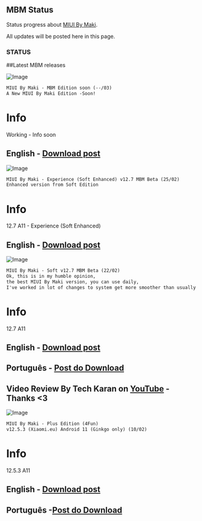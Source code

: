 ## MBM Status

Status progress about [MIUI By Maki](https://t.me/MIUIByMaki).

All updates will be posted here in this page.

### STATUS

##Latest MBM releases 

![Image](https://telegra.ph/file/37cf159d05861a55d3fe8.jpg)
```markdown
MIUI By Maki - MBM Edition soon (--/03)
A New MIUI By Maki Edition -Soon!

```
# Info 
Working - Info soon
## English - [Download post](https://t.me/MIUIByMaki)

![Image](https://telegra.ph/file/515b4f17352381f46f0e0.jpg)
```markdown
MIUI By Maki - Experience (Soft Enhanced) v12.7 MBM Beta (25/02)
Enhanced version from Soft Edition

```
# Info 
12.7 A11 - Experience (Soft Enhanced)
## English - [Download post](https://t.me/MIUIByMaki/43)

![Image](https://telegra.ph/file/a342a001d33f6eb4d71cf.jpg)
```markdown
MIUI By Maki - Soft v12.7 MBM Beta (22/02)
Ok, this is in my humble opinion, 
the best MIUI By Maki version, you can use daily, 
I've worked in lot of changes to system get more smoother than usually

```
# Info 
12.7 A11 
## English - [Download post](https://t.me/MIUIByMaki/38)
## Português - [Post do Download](https://t.me/twapple/1592)
## Video Review By Tech Karan on [YouTube](https://www.youtube.com/watch?v=jMBKPzgaTFE) - Thanks <3


![Image](https://telegra.ph/file/3fe6c802c153a04498204.jpg)
```markdown
MIUI By Maki - Plus Edition (4Fun)  
v12.5.3 (Xiaomi.eu) Android 11 (Ginkgo only) (10/02)

```
# Info 
12.5.3 A11
## English - [Download post](https://t.me/MIUIByMaki/34)
## Português -[Post do Download](https://t.me/twapple/1551)


